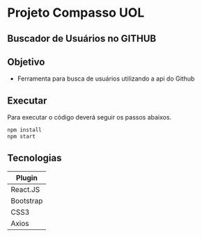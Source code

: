# Projeto Compasso UOL
## Buscador de Usuários no GITHUB


## Objetivo

- Ferramenta para busca de usuários utilizando a api do Github


## Executar

Para executar o código deverá seguir os passos abaixos.

```sh
npm install
npm start
```

## Tecnologias


| Plugin |
| ------ |
| React.JS |
| Bootstrap |
| CSS3 |
| Axios |
